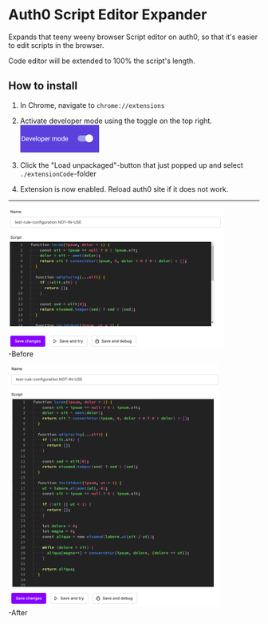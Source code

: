 # Auth0 Script Editor Expander
Expands that teeny weeny browser Script editor on auth0, so that it's easier to edit scripts in the browser.

Code editor will be extended to 100% the script's length.

## How to install

1. In Chrome, navigate to `chrome://extensions`  

2. Activate developer mode using the toggle on the top right.  
![devmode](./images/devmode.png)  

3. Click the "Load unpackaged"-button that just popped up and select `./extensionCode`-folder  

4. Extension is now enabled. Reload auth0 site if it does not work.  


-------
![before](./images/before.png "Before")  
-Before
  


![after](./images/after.png "After")  
-After